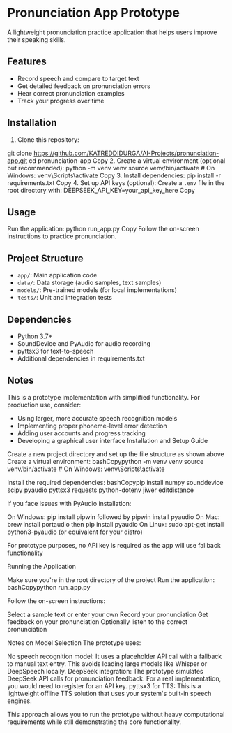 # Pronunciation App Prototype

A lightweight pronunciation practice application that helps users improve their speaking skills.

## Features

- Record speech and compare to target text
- Get detailed feedback on pronunciation errors
- Hear correct pronunciation examples
- Track your progress over time

## Installation

1. Clone this repository:

git clone https://github.com/KATREDDIDURGA/AI-Projects/pronunciation-app.git
cd pronunciation-app
Copy
2. Create a virtual environment (optional but recommended):
python -m venv venv
source venv/bin/activate  # On Windows: venv\Scripts\activate
Copy
3. Install dependencies:
pip install -r requirements.txt
Copy
4. Set up API keys (optional):
Create a `.env` file in the root directory with:
DEEPSEEK_API_KEY=your_api_key_here
Copy
## Usage

Run the application:
python run_app.py
Copy
Follow the on-screen instructions to practice pronunciation.

## Project Structure

- `app/`: Main application code
- `data/`: Data storage (audio samples, text samples)
- `models/`: Pre-trained models (for local implementations)
- `tests/`: Unit and integration tests

## Dependencies

- Python 3.7+
- SoundDevice and PyAudio for audio recording
- pyttsx3 for text-to-speech
- Additional dependencies in requirements.txt

## Notes

This is a prototype implementation with simplified functionality. For production use, consider:
- Using larger, more accurate speech recognition models
- Implementing proper phoneme-level error detection
- Adding user accounts and progress tracking
- Developing a graphical user interface
Installation and Setup Guide

Create a new project directory and set up the file structure as shown above
Create a virtual environment:
bashCopypython -m venv venv
source venv/bin/activate  # On Windows: venv\Scripts\activate

Install the required dependencies:
bashCopypip install numpy sounddevice scipy pyaudio pyttsx3 requests python-dotenv jiwer editdistance

If you face issues with PyAudio installation:

On Windows: pip install pipwin followed by pipwin install pyaudio
On Mac: brew install portaudio then pip install pyaudio
On Linux: sudo apt-get install python3-pyaudio (or equivalent for your distro)


For prototype purposes, no API key is required as the app will use fallback functionality

Running the Application

Make sure you're in the root directory of the project
Run the application:
bashCopypython run_app.py

Follow the on-screen instructions:

Select a sample text or enter your own
Record your pronunciation
Get feedback on your pronunciation
Optionally listen to the correct pronunciation



Notes on Model Selection
The prototype uses:

No speech recognition model: It uses a placeholder API call with a fallback to manual text entry. This avoids loading large models like Whisper or DeepSpeech locally.
DeepSeek integration: The prototype simulates DeepSeek API calls for pronunciation feedback. For a real implementation, you would need to register for an API key.
pyttsx3 for TTS: This is a lightweight offline TTS solution that uses your system's built-in speech engines.

This approach allows you to run the prototype without heavy computational requirements while still demonstrating the core functionality.
